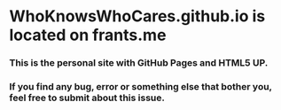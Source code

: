 # WhoKnowsWhoCares.github.io is located on frants.me

### This is the personal site with GitHub Pages and HTML5 UP.
### If you find any bug, error or something else that bother you, feel free to submit about this issue.

